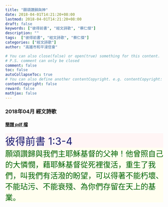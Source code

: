 ```yaml
---
title: "願頌讚歸與神"
date: 2018-04-01T14:21:20+08:00
lastmod: 2018-04-01T14:21:20+08:00
draft: false
keywords: ["彼得前書", "經文詩歌", "蔡仁傑"]
description: ""
tags:  ["彼得前書", "經文詩歌", "蔡仁傑"]
categories: ["經文詩歌"]
author: "高雄市和平浸信會"

# You can also close(false) or open(true) something for this content.
# P.S. comment can only be closed
comment: false
toc: false
autoCollapseToc: true
# You can also define another contentCopyright. e.g. contentCopyright: "This is another copyright."
contentCopyright: false
reward: false
mathjax: false
---
```


### 2018年04月 經文詩歌

#### [簡譜 pdf 檔](/pdf-h/h201804.pdf "願頌讚歸與神")

<div style="background-color:#FFF5F5"><font size="6", color="#191970">
彼得前書 1:3-4
</font>
</div>

<div style="background-color:#FFFEEF"><font size="5", color="#006400">
願頌讚歸與我們主耶穌基督的父神！他曾照自己的大憐憫，藉耶穌基督從死裡復活，重生了我們，叫我們有活潑的盼望，可以得著不能朽壞、不能玷污、不能衰殘、為你們存留在天上的基業。
</font>
</div>